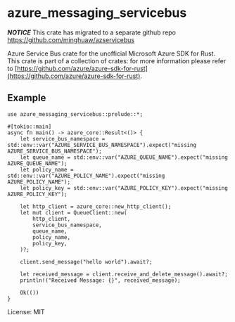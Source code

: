 # azure_messaging_servicebus

***NOTICE*** This crate has migrated to a separate github repo https://github.com/minghuaw/azservicebus

Azure Service Bus crate for the unofficial Microsoft Azure SDK for Rust.
This crate is part of a collection of crates: for more information please refer to [https://github.com/azure/azure-sdk-for-rust](https://github.com/azure/azure-sdk-for-rust).

## Example
```no_run,rust
use azure_messaging_servicebus::prelude::*;

#[tokio::main]
async fn main() -> azure_core::Result<()> {
    let service_bus_namespace = std::env::var("AZURE_SERVICE_BUS_NAMESPACE").expect("missing AZURE_SERVICE_BUS_NAMESPACE");
    let queue_name = std::env::var("AZURE_QUEUE_NAME").expect("missing AZURE_QUEUE_NAME");
    let policy_name = std::env::var("AZURE_POLICY_NAME").expect("missing AZURE_POLICY_NAME");
    let policy_key = std::env::var("AZURE_POLICY_KEY").expect("missing AZURE_POLICY_KEY");

    let http_client = azure_core::new_http_client();
    let mut client = QueueClient::new(
        http_client,
        service_bus_namespace,
        queue_name,
        policy_name,
        policy_key,
    )?;

    client.send_message("hello world").await?;

    let received_message = client.receive_and_delete_message().await?;
    println!("Received Message: {}", received_message);

    Ok(())
}
```

License: MIT
